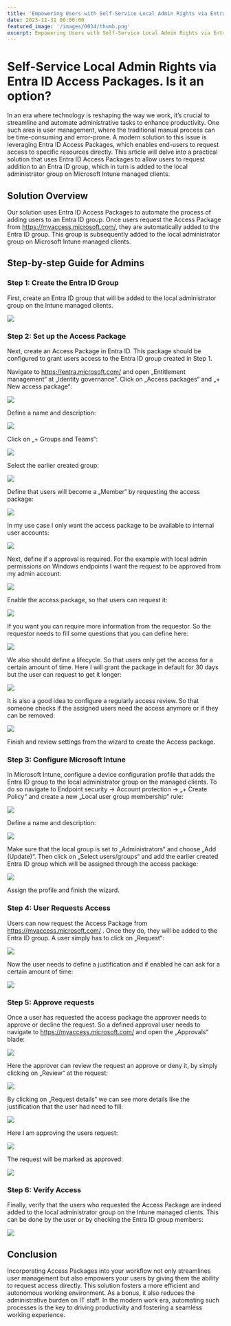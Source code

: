 ```yaml
---
title: 'Empowering Users with Self-Service Local Admin Rights via Entra ID Access Packages'
date: 2023-11-31 00:00:00
featured_image: '/images/0034/thumb.png'
excerpt: Empowering Users with Self-Service Local Admin Rights via Entra ID Access Packages
---
```


# Self-Service Local Admin Rights via Entra ID Access Packages. Is it an option?

In an era where technology is reshaping the way we work, it’s crucial to streamline and automate administrative tasks to enhance productivity. One such area is user management, where the traditional manual process can be time-consuming and error-prone. A modern solution to this issue is leveraging Entra ID Access Packages, which enables end-users to request access to specific resources directly. This article will delve into a practical solution that uses Entra ID Access Packages to allow users to request addition to an Entra ID group, which in turn is added to the local administrator group on Microsoft Intune managed clients.

## Solution Overview
Our solution uses Entra ID Access Packages to automate the process of adding users to an Entra ID group. Once users request the Access Package from https://myaccess.microsoft.com/, they are automatically added to the Entra ID group. This group is subsequently added to the local administrator group on Microsoft Intune managed clients.

## Step-by-step Guide for Admins
### Step 1: Create the Entra ID Group
First, create an Entra ID group that will be added to the local administrator group on the Intune managed clients.

![](/images/0034/1.png)

### Step 2: Set up the Access Package
Next, create an Access Package in Entra ID. This package should be configured to grant users access to the Entra ID group created in Step 1.

Navigate to https://entra.microsoft.com/ and open „Entitlement management“ at „Identity governance“. Click on „Access packages“ and „+ New access package“:

![](/images/0034/2.png)

Define a name and description:

![](/images/0034/3.png)

Click on „+ Groups and Teams“:

![](/images/0034/4.png)

Select the earlier created group:

![](/images/0034/5.png)

Define that users will become a „Member“ by requesting the access package:

![](/images/0034/6.png)

In my use case I only want the access package to be available to internal user accounts:

![](/images/0034/7.png)

Next, define if a approval is required. For the example with local admin permissions on Windows endpoints I want the request to be approved from my admin account:

![](/images/0034/8.png)

Enable the access package, so that users can request it:

![](/images/0034/9.png)

If you want you can require more information from the requestor. So the requestor needs to fill some questions that you can define here:

![](/images/0034/10.png)

We also should define a lifecycle. So that users only get the access for a certain amount of time. Here I will grant the package in default for 30 days but the user can request to get it longer:

![](/images/0034/11.png)

It is also a good idea to configure a regularly access review. So that someone checks if the assigned users need the access anymore or if they can be removed:

![](/images/0034/12.png)

Finish and review settings from the wizard to create the Access package.

### Step 3: Configure Microsoft Intune
In Microsoft Intune, configure a device configuration profile that adds the Entra ID group to the local administrator group on the managed clients. To do so navigate to Endpoint security -> Account protection -> „+ Create Policy“ and create a new „Local user group membership“ rule:

![](/images/0034/13.png)

Define a name and description:

![](/images/0034/14.png)

Make sure that the local group is set to „Administrators“ and choose „Add (Update)“. Then click on „Select users/groups“ and add the earlier created Entra ID group which will be assigned through the access package:

![](/images/0034/15.png)

Assign the profile and finish the wizard.

### Step 4: User Requests Access
Users can now request the Access Package from https://myaccess.microsoft.com/ . Once they do, they will be added to the Entra ID group. A user simply has to click on „Request“:

![](/images/0034/16.png)

Now the user needs to define a justification and if enabled he can ask for a certain amount of time:

![](/images/0034/17.png)

### Step 5: Approve requests

Once a user has requested the access package the approver needs to approve or decline the request. So a defined approval user needs to navigate to https://myaccess.microsoft.com/ and open the „Approvals“ blade:

![](/images/0034/18.png)

Here the approver can review the request an approve or deny it, by simply clicking on „Review“ at the request:

![](/images/0034/19.png)

By clicking on „Request details“ we can see more details like the justification that the user had need to fill:

![](/images/0034/20.png)

Here I am approving the users request:

![](/images/0034/21.png)

The request will be marked as approved:

![](/images/0034/22.png)

### Step 6: Verify Access
Finally, verify that the users who requested the Access Package are indeed added to the local administrator group on the Intune managed clients. This can be done by the user or by checking the Entra ID group members:

![](/images/0034/23.png)

## Conclusion
Incorporating Access Packages into your workflow not only streamlines user management but also empowers your users by giving them the ability to request access directly. This solution fosters a more efficient and autonomous working environment. As a bonus, it also reduces the administrative burden on IT staff. In the modern work era, automating such processes is the key to driving productivity and fostering a seamless working experience.